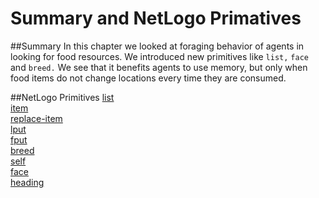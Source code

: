 # Summary and NetLogo Primatives
##Summary
In this chapter we looked at foraging behavior of agents in looking for food resources. We introduced new primitives like `list,` `face` and `breed.` We see that it benefits agents to use memory, but only when food items do not change locations every time they are consumed.

##NetLogo Primitives
[list](http://ccl.northwestern.edu/netlogo/docs/dictionary.html#list)<br>
[item](http://ccl.northwestern.edu/netlogo/docs/dictionary.html#item)<br>
[replace-item](http://ccl.northwestern.edu/netlogo/docs/dictionary.html#replace-item)<br>
[lput](http://ccl.northwestern.edu/netlogo/docs/dictionary.html#lput)<br>
[fput](http://ccl.northwestern.edu/netlogo/docs/dictionary.html#fput)<br>
[breed](http://ccl.northwestern.edu/netlogo/docs/dictionary.html#breed)<br>
[self](http://ccl.northwestern.edu/netlogo/docs/dictionary.html#self)<br>
[face](http://ccl.northwestern.edu/netlogo/docs/dictionary.html#face)<br>
[heading](http://ccl.northwestern.edu/netlogo/docs/dictionary.html#heading)<br>
